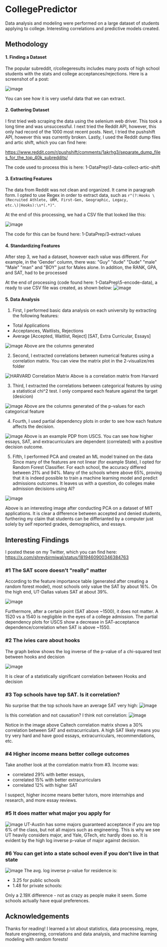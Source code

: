 
# CollegePredictor

Data analysis and modeling were performed on a large dataset of students applying to college. Interesting correlations and predictive models created.



## Methodology

#### 1. Finding a Dataset

The popular subreddit, r/collegeresults includes many posts of high school students with the stats and college acceptances/rejections. Here is a screenshot of a post:

![image](https://github.com/user-attachments/assets/a88de724-cb49-41bc-a1b6-ea6d232d4aad)

You can see how it is very useful data that we can extract.


#### 2. Gathering Dataset
I first tried web scraping the data using the selenium web driver. This took a long time and was unsuccessful. I next tried the Reddit API, however, this only had record of the 1000 most recent posts. Next, I tried the pushshift API, however this was currently broken. Lastly, I used the Reddit dump files and artic shift, which you can find here:

https://www.reddit.com/r/pushshift/comments/1akrhg3/separate_dump_files_for_the_top_40k_subreddits/

The code used to process this is here: 1-DataPrep\1-data-collect-artic-shift

#### 3. Extracting Features

The data from Reddit was not clean and organized. It came in paragraph form.
I opted to use Regex in order to extract data, such as ````r"(?:Hooks \(Recruited Athlete, URM, First-Gen, Geographic, Legacy, etc.\)|Hooks):\s*(.*)"````.

At the end of this processing, we had a CSV file that looked like this:

![image](https://github.com/user-attachments/assets/96154dfa-667b-48d0-bda5-86654d360d74)

The code for this can be found here: 1-DataPrep/3-extract-values


#### 4. Standardizing Features

After step 3, we had a dataset, however each value was different. For example, in the 'Gender' column, there was: "Guy" "dude" "Dude" "male" "Male" "man" and "BOY" just for Males alone. In addition, the RANK, GPA, and SAT, had to be processed

At the end of processing (code found here: 1-DataPrep\5-encode-data), a ready to use CSV file was created, as shown below:
![image](https://github.com/user-attachments/assets/5e95cc06-310b-4d11-b5fa-98c6a0d73442)


#### 5. Data Analysis

1. First, I performed basic data analysis on each university by extracting the following features:
* Total Applications
* Acceptances, Waitlists, Rejections
* Average [Accepted, Waitlist, Reject] [SAT, Extra Curricular, Essays]

![image](https://github.com/user-attachments/assets/6b590142-456a-49ff-b2cc-15f69d373c8f)
Above are the columns generated

2. Second, I extracted correlations between numerical features using a correlation matrix. You can view the matrix plot in the 2-visualize/res folder

![HARVARD Correlation Matrix](https://github.com/user-attachments/assets/b9f43844-1af8-4061-8923-32de7b1dc4ca)
Above is a correlation matrix from Harvard

3. Third, I extracted the correlations between categorical features by using a statistical chi^2 test. I only compared each feature against the target (desicion)

![image](https://github.com/user-attachments/assets/a48ff98c-1844-4684-8dad-fe14fd7e8495)
Above are the columns generated of the p-values for each categorical feature

4. Fourth, I used partial dependency plots in order to see how each feature affects the decision. 

![image](https://github.com/user-attachments/assets/05bc95da-ab99-4ff4-bac8-644d7ef79390)
Above is an example PDP from USCS. You can see how higher essays, SAT, and extracurriculars are dependent (correlated) with a positive decision outcome.


5. Fifth, I performed PCA and created an ML model trained on the data
Since many of the features are not linear (for example State), I opted for Random Forest Classifier. For each school, the accuracy differed between 21% and 94%. Many of the schools where above 65%, proving that it is indeed possible to train a machine learning model and predict admissions outcomes. It leaves us with a question, do colleges make admission decisions using AI?

![image](https://github.com/user-attachments/assets/8f182d6c-613a-46c0-8e1e-8464033d1d48)

Above is an interesting image after conducting PCA on a dataset of MIT applications. It is clear a difference between accepted and denied students, furthering my claim that students can be differianted by a computer just solely by self reported grades, demographics, and essays.


## Interesting Findings

I posted these on my Twitter, which you can find here: https://x.com/shreybirmiwal/status/1819460900346384763

### #1 The SAT score doesn't "really" matter
According to the feature importance table (generated after creating a random forest model), most schools only value the SAT by about 16%. On the high end, UT-Dallas values SAT at about 39%.

![image](https://github.com/user-attachments/assets/9cac1898-6262-4875-afb5-112bd2b7d7cd)

Furthermore, after a certain point (SAT above ~1500), it does not matter. A 1520 vs a 1540 is negligible in the eyes of a college admission. The partial dependency plots for USCS show a decrease in SAT-acceptance dependence/correlation when SAT is above ~1550.

### #2 The ivies care about hooks

The graph below shows the log inverse of the p-value of a chi-squared test between hooks and decision

![image](https://github.com/user-attachments/assets/ec24a0ed-0cf8-4704-b038-5390d06cdd69)

It is clear of a statistically significant correlation between Hooks and decision

### #3 Top schools have top SAT. Is it correlation?
No surprise that the top schools have an average SAT very high:
![image](https://github.com/user-attachments/assets/3bafba1b-4018-44ac-9d99-0b4a4babc318)

Is this correlation and not causation? I think not correlation:
![image](https://github.com/user-attachments/assets/3007dbe2-04a8-4bfe-a06a-8ab7483f364d)

Notice in the image above Caltech correlation matrix shows a 30% correlation between SAT and extracurriculars. A high SAT likely means you try very hard and have good essays, extracurriculars, recommendations, etc.

### #4 Higher income means better college outcomes

Take another look at the correlation matrix from #3. 
Income was:
* correlated 29% with better essays,
* correlated 15% with better extracurriculars
* correlated 12% with higher SAT

I suspect, higher income means better tutors, more internships and research, and more essay reviews.

### #5 It does matter what major you apply for
![image](https://github.com/user-attachments/assets/fb3862c1-8dce-4b23-be65-044dcf252033)
UT-Austin has some majors guaranteed acceptance if you are top 6% of the class, but not all majors such as engineering. This is why we see UT heavily considers major, and Yale, GTech, etc hardly does so. It is evident by the high log inverse p-value of major against decision.

### #6 You can get into a state school even if you don't live in that state
![image](https://github.com/user-attachments/assets/c53bc958-841d-4c90-9c69-ffdae58ebe8c)
The avg. log inverse p-value for residence is:
* 3.25 for public schools 
* 1.48 for private schools:

Only a 2.19X difference - not as crazy as people make it seem. Some schools actually have equal preferences.





## Acknowledgements

Thanks for reading! I learned a lot about statistics, data processing, regex, feature engineering, correlations and data analysis, and machine learning modeling with random forests!
